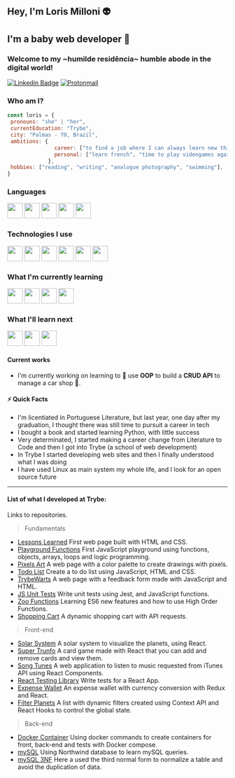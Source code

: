 ## Hey, I'm Loris Milloni :alien:
## I'm a baby web developer :baby:

### Welcome to my ~humilde residência~ humble abode in the digital world!

[![Linkedin Badge](https://img.shields.io/badge/-lorismilloni-blue?style=flat-square&logo=Linkedin&logoColor=white&link=https://www.linkedin.com/in/lorismilloni)](https://www.linkedin.com/in/lorismilloni) [![Protonmail](https://img.shields.io/badge/lorismsimon@proton.me-8B89CC?style=flat-square&logo=protonmail&logoColor=white&link=mailto:lorismsimon@proton.me)](mailto:lorismsimon@proton.me)

<!-- <div style="text-align: left">
  <p>There are 10 types of people in the world. Those who get Binary and those who don't...</p>
  <p>But let the binary perspective just for numbers. :rainbow_flag:</p>
</div>-->

### Who am I?
 ```javascript
 const loris = {
  pronouns: "she" | "her",
  currentEducation: "Trybe",
  city: "Palmas - TO, Brazil",
  ambitions: {
                career: ["to find a job where I can always learn new things", "get more women into coding"],
                personal: ["learn french", "time to play videogames again", "travel to taking photos"]
              },
  hobbies: ["reading", "writing", "analogue photography", "swimming"],
}
```
### Languages
<img src='https://cdn.jsdelivr.net/gh/devicons/devicon/icons/javascript/javascript-original.svg' width='35'/> <img src='https://cdn.jsdelivr.net/gh/devicons/devicon/icons/html5/html5-plain.svg' width='35'/> <img src='https://cdn.jsdelivr.net/gh/devicons/devicon/icons/css3/css3-plain.svg' width='35'/> <img src='https://cdn.jsdelivr.net/gh/devicons/devicon/icons/markdown/markdown-original.svg' width='35'/> <img src='https://cdn.jsdelivr.net/gh/devicons/devicon/icons/mysql/mysql-original-wordmark.svg' width='35'/>
### Technologies I use
<img src='https://cdn.jsdelivr.net/gh/devicons/devicon/icons/git/git-plain.svg' width='35'/> <img src='https://cdn.jsdelivr.net/gh/devicons/devicon/icons/react/react-original.svg' width='35'/> <img src='https://cdn.jsdelivr.net/gh/devicons/devicon/icons/redux/redux-original.svg' width='35'/> <img src='https://cdn.jsdelivr.net/gh/devicons/devicon/icons/jest/jest-plain.svg' width='35'/> <img src='https://cdn.jsdelivr.net/gh/devicons/devicon/icons/docker/docker-plain.svg' width='35'/> <img src="https://cdn.jsdelivr.net/gh/devicons/devicon/icons/eslint/eslint-original.svg" width='35'/>
### What I'm currently learning
<img src='https://cdn.jsdelivr.net/gh/devicons/devicon/icons/nodejs/nodejs-original.svg' width='35'/> <img src='https://cdn.jsdelivr.net/gh/devicons/devicon/icons/express/express-original.svg' width='35'/> <img src='https://cdn.jsdelivr.net/gh/devicons/devicon/icons/mocha/mocha-plain.svg' width='35'/> <img src="https://cdn.jsdelivr.net/gh/devicons/devicon/icons/mongodb/mongodb-original.svg" width='35'/>
### What I'll learn next
<img src='https://cdn.jsdelivr.net/gh/devicons/devicon/icons/sass/sass-original.svg' width='35'/> <img src='https://cdn.jsdelivr.net/gh/devicons/devicon/icons/python/python-original.svg' width='35'/> <img src='https://cdn.jsdelivr.net/gh/devicons/devicon/icons/ruby/ruby-plain-wordmark.svg' width='35'/>
#### Current works
* I'm currently working on learning to :bricks: use **OOP** to build a **CRUD API** to manage a car shop :car:.
#### :zap: Quick Facts
* I'm licentiated in Portuguese Literature, but last year, one day after my graduation, I thought there was still time to pursuit a career in tech
* I bought a book and started learning Python, with little success
* Very determinated, I started making a career change from Literature to Code and then I got into Trybe (a school of web development)
* In Trybe I started developing web sites and then I finally understood what I was doing
* I have used Linux as main system my whole life, and I look for an open source future

---

#### List of what I developed at Trybe:
Links to repositories.
> Fundamentals
- [Lessons Learned](https://github.com/lorismilloni/study-project-lessons-learned) First web page built with HTML and CSS.
- [Playground Functions](https://github.com/lorismilloni/study-project-playground-functions) First JavaScript playground using functions, objects, arrays, loops and logic programming.
- [Pixels Art](https://github.com/lorismilloni/study-project-pixels-art) A web page with a color palette to create drawings with pixels.
- [Todo List](https://github.com/lorismilloni/study-project-todo-list) Create a to do list using JavaScript, HTML and CSS.
- [TrybeWarts](https://github.com/lorismilloni/study-project-trybewarts) A web page with a feedback form made with JavaScript and HTML.
- [JS Unit Tests](https://github.com/lorismilloni/study-project-js-unit-tests) Write unit tests using Jest, and JavaScript functions.
- [Zoo Functions](https://github.com/lorismilloni/study-project-zoo-functions) Learning ES6 new features and how to use High Order Functions.
- [Shopping Cart](https://github.com/lorismilloni/study-project-shopping-cart) A dynamic shopping cart with API requests.
> Front-end
- [Solar System](https://github.com/lorismilloni/studies-frontend-solar-system) A solar system to visualize the planets, using React.
- [Super Trunfo](https://github.com/lorismilloni/studies-frontend-super-trunfo) A card game made with React that you can add and remove cards and view them.
- [Song Tunes](https://github.com/lorismilloni/studies-frontend-song-tunes) A web application to listen to music requested from iTunes API using React Components.
- [React Testing Library](https://github.com/lorismilloni/studies-frontend-react-testing-library) Write tests for a React App.
- [Expense Wallet](https://github.com/lorismilloni/studies-frontend-expense-wallet) An expense wallet with currency conversion with Redux and React.
- [Filter Planets](https://github.com/lorismilloni/studies-frontend-filter-planets) A list with dynamic filters created using Context API and React Hooks to control the global state.
> Back-end
- [Docker Container](https://github.com/lorismilloni/studies-backend-docker-container) Using docker commands to create containers for front, back-end and tests with Docker compose.
- [mySQL](https://github.com/lorismilloni/studies-backend-mySQL) Using Northwind database to learn mySQL queries.
- [mySQL 3NF](https://github.com/lorismilloni/studies-backend-mySQL-3NF) Here a used the third normal form to normalize a table and avoid the duplication of data.
